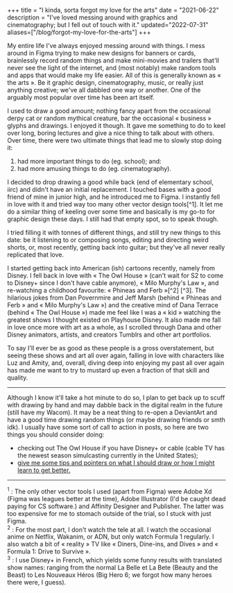 +++
title = "I kinda, sorta forgot my love for the arts"
date = "2021-06-22"
description = "I've loved messing around with graphics and cinematography; but I fell out of touch with it."
updated="2022-07-31"
aliases=["/blog/forgot-my-love-for-the-arts"]
+++

My entire life I've always enjoyed messing around with things. I mess around in Figma trying to make new designs for banners or cards, brainlessly record random things and make mini-movies and trailers that'll never see the light of the internet, and (most notably) make random tools and apps that would make my life easier. All of this is generally known as « the arts ». Be it graphic design, cinematography, music, or really just anything creative; we've all dabbled one way or another. One of the arguably most popular over time has been art itself.

I used to draw a good amount; nothing fancy apart from the occasional derpy cat or random mythical creature, bar the occasional « business » glyphs and drawings. I enjoyed it though. It gave me something to do to keel over long, boring lectures and give a nice thing to talk about with others. Over time, there were two ultimate things that lead me to slowly stop doing it:
1. had more important things to do (eg. school); and:
2. had more amusing things to do (eg. cinematography).

I decided to drop drawing a good while back (end of elementary school, iirc) and didn't have an initial replacement. I touched bases with a good friend of mine in junior high, and he introduced me to Figma. I instantly fell in love with it and tried way too many other vector design tools[^1]. It let me do a similar thing of keeling over some time and basically is my go-to for graphic design these days. I still had that empty spot, so to speak though.

I tried filling it with tonnes of different things, and still try new things to this date: be it listening to or composing songs, editing and directing weird shorts, or, most recently, getting back into guitar; but they've all never really replicated that love.

I started getting back into American (ish) cartoons recently, namely from Disney. I fell back in love with « The Owl House » (can't wait for S2 to come to Disney+ since I don't have cable anymore), « Milo Murphy's Law », and re-watching a childhood favourite: « Phineas and Ferb »[^2] [^3]. The hilarious jokes from Dan Povernmire and Jeff Marsh (behind « Phineas and Ferb » and « Milo Murphy's Law ») and the creative mind of Dana Terrace (behind « The Owl House ») made me feel like I was a « kid » watching the greatest shows I thought existed on Playhouse Disney. It also made me fall in love once more with art as a whole, as I scrolled through Dana and other Disney animators, artists, and creators Tumblrs and other art portfolios.

To say I'll ever be as good as these people is a gross overstatement, but seeing these shows and art all over again, falling in love with characters like Luz and Amity, and, overall, diving deep into enjoying my past all over again has made me want to try to mustard up even a fraction of that skill and quality.

---

Although I know it'll take a hot minute to do so, I plan to get back up to scuff with drawing by hand and may dabble back in the digital realm in the future (still have my Wacom). It may be a neat thing to re-open a DeviantArt and have a good time drawing random things (or maybe drawing friends or smth idk). I usually have some sort of call to action in posts, so here are two things you should consider doing:
- checking out The Owl House if you have Disney+ or cable (cable TV has the newest season simulcasting currently in the United States);
- [give me some tips and pointers on what I should draw or how I might learn to get better.](/contact)

---

<sup id="1">1</sup> : The only other vector tools I used (apart from Figma) were Adobe Xd (Figma was leagues better at the time), Adobe Illustrator (I'd be caught dead paying for CS software.) and Affinity Designer and Publisher. The latter was too expensive for me to stomach outside of the trial, so I stuck with just Figma.<br/>
<sup id="2">2</sup> : For the most part, I don't watch the tele at all. I watch the occasional anime on Netflix, Wakanim, or ADN, but only watch Formula 1 regularly. I also watch a bit of « reality » TV like « Diners, Dine-ins, and Dives » and « Formula 1: Drive to Survive ».<br/> 
<sup id="3">3</sup> : I use Disney+ in French, which yields some funny results with translated show names: ranging from the normal La Belle et La Bete (Beauty and the Beast) to Les Nouveaux Héros (Big Hero 6; we forgot how many heroes there were, I guess).
